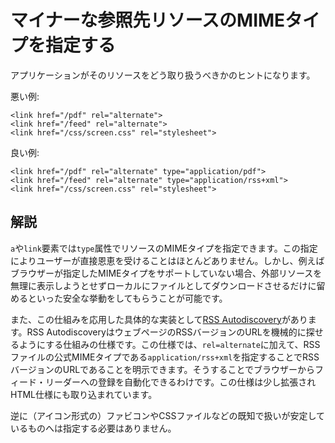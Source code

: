# マイナーな参照先リソースのMIMEタイプを指定する

アプリケーションがそのリソースをどう取り扱うべきかのヒントになります。

悪い例:

    <link href="/pdf" rel="alternate">
    <link href="/feed" rel="alternate">
    <link href="/css/screen.css" rel="stylesheet">

良い例:

    <link href="/pdf" rel="alternate" type="application/pdf">
    <link href="/feed" rel="alternate" type="application/rss+xml">
    <link href="/css/screen.css" rel="stylesheet">


## 解説

`a`や`link`要素では`type`属性でリソースのMIMEタイプを指定できます。この指定によりユーザーが直接恩恵を受けることはほとんどありません。しかし、例えばブラウザーが指定したMIMEタイプをサポートしていない場合、外部リソースを無理に表示しようとせずローカルにファイルとしてダウンロードさせるだけに留めるといった安全な挙動をしてもらうことが可能です。

また、この仕組みを応用した具体的な実装として[RSS Autodiscovery][1]があります。RSS AutodiscoveryはウェブページのRSSバージョンのURLを機械的に探せるようにする仕組みの仕様です。この仕様では、`rel=alternate`に加えて、RSSファイルの公式MIMEタイプである`application/rss+xml`を指定することでRSSバージョンのURLであることを明示できます。そうすることでブラウザーからフィード・リーダーへの登録を自動化できるわけです。この仕様は少し拡張されHTML仕様にも取り込まれています。

逆に（アイコン形式の）ファビコンやCSSファイルなどの既知で扱いが安定しているものへは指定する必要はありません。


[1]: http://www.rssboard.org/rss-autodiscovery
